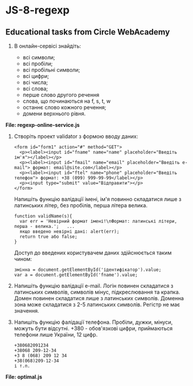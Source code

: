 # JS-8-regexp

## Educational tasks from Circle WebAcademy

1. В онлайн-сервісі знайдіть:
	
	- всі символи;
	- всі пробіли;
	- всі пробільні символи;
	- всі цифри;
	- всі числа;
	- всі слова;
	- перше слово другого речення
	- слова, що починаються на f, s, t, w
	- останнє слово кожного речення;
	- домени верхнього рівня.

**File: regexp-online-service.js**

1. Створіть проект validator з формою вводу даних:

	```
	<form id="form1" action="#" method="GET">
	  <p><label><input id="fname" name="name" placeholder="Введіть ім'я"></label></p>
	  <p><label><input id="fmail" name="email" placeholder="Введіть e-mail"> формат: email@site.com</label></p>
	  <p><label><input id="ftel" name="phone" placeholder="Введіть телефон"> формат: +38 (099) 999-99-99</label></p>
	  <p><input type="submit" value="Відправити"></p>
	</form>
	```

	Напишіть функцію валідації імені, ім'я повинно складатися лише з латинських літер, без пробілів, перша літера велика.

	```
	function validName(s){
	  var err = 'Невірний формат імені!\nФормат: латинські літери, перша - велика.';   ...
	  якщо введено невірні дані: alert(err);
	  return true або false;
	}
	```

	Доступ до введених користувачем даних здійснюється таким чином:

	```
	змінна = document.getElementById('ідентифікатор').value;
	var a = document.getElementById('fname').value;
	```

2. Напишіть функцію валідації e-mail. Логін повинен складатися з латинських символів, символів мінус, підкреслювання та крапка. Домен повинен складатися лише з латинських символів. Доменна зона може складатися з 2-5 латинських символів. Регістр не має значення.

3. Напишіть функцію фалідації телефона. Пробіли, дужки, мінуси, можуть бути відсутні.
+380 - обов'язкові цифри, приймаються телефони лише України, 12 цифр.
	
	```
	+380682091234
	+38068 209-12-34
	+3 8 (068) 209 12 34
	+38(068)209-12-34
	і т.п.
	```

**File: optimal.js**